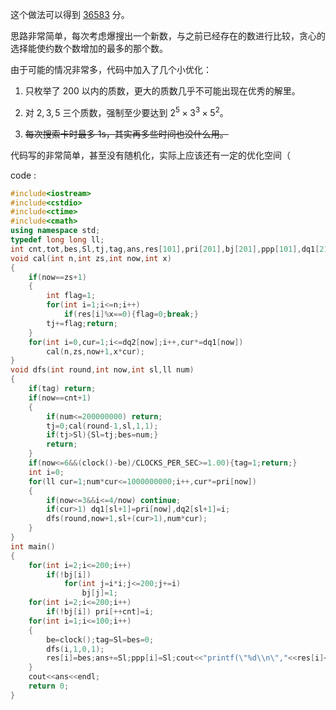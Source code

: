 这个做法可以得到 [36583](https://atcoder.jp/contests/chokudai002/submissions/35962157) 分。

思路非常简单，每次考虑爆搜出一个新数，与之前已经存在的数进行比较，贪心的选择能使约数个数增加的最多的那个数。

由于可能的情况非常多，代码中加入了几个小优化：

1. 只枚举了 200 以内的质数，更大的质数几乎不可能出现在优秀的解里。

2. 对 $2,3,5$ 三个质数，强制至少要达到 $2^5\times3^3\times5^2$。

3. ~~每次搜索卡时最多 1s，其实再多些时间也没什么用。~~

代码写的非常简单，甚至没有随机化，实际上应该还有一定的优化空间（

code :

```cpp
#include<iostream>
#include<cstdio>
#include<ctime>
#include<cmath>
using namespace std;
typedef long long ll;
int cnt,tot,bes,Sl,tj,tag,ans,res[101],pri[201],bj[201],ppp[101],dq1[21],dq2[21];double be;
void cal(int n,int zs,int now,int x)
{
	if(now==zs+1)
	{
		int flag=1;
		for(int i=1;i<=n;i++)
			if(res[i]%x==0){flag=0;break;}
		tj+=flag;return;
	}
	for(int i=0,cur=1;i<=dq2[now];i++,cur*=dq1[now])
		cal(n,zs,now+1,x*cur);
}
void dfs(int round,int now,int sl,ll num)
{
	if(tag) return;
	if(now==cnt+1)
	{
		if(num<=200000000) return;
		tj=0;cal(round-1,sl,1,1);
		if(tj>Sl){Sl=tj;bes=num;}
		return;
	}
	if(now<=6&&(clock()-be)/CLOCKS_PER_SEC>=1.00){tag=1;return;}
	int i=0;
	for(ll cur=1;num*cur<=1000000000;i++,cur*=pri[now])
	{
		if(now<=3&&i<=4/now) continue;
		if(cur>1) dq1[sl+1]=pri[now],dq2[sl+1]=i;
		dfs(round,now+1,sl+(cur>1),num*cur);
	}
}
int main()
{
	for(int i=2;i<=200;i++)
		if(!bj[i])
			for(int j=i*i;j<=200;j+=i)
				bj[j]=1;
	for(int i=2;i<=200;i++)
		if(!bj[i]) pri[++cnt]=i;
	for(int i=1;i<=100;i++)
	{
		be=clock();tag=Sl=bes=0;
		dfs(i,1,0,1);
		res[i]=bes;ans+=Sl;ppp[i]=Sl;cout<<"printf(\"%d\\n\","<<res[i]<<");"<<endl;
	}
	cout<<ans<<endl;
	return 0;
}
```